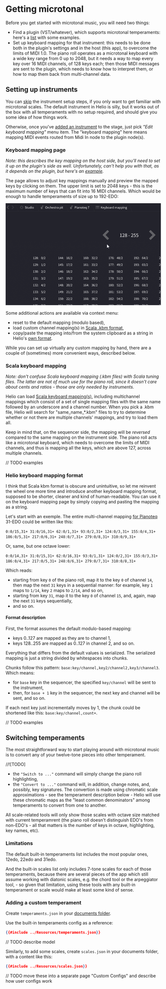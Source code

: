 # Getting microtonal

Before you get started with microtonal music, you will need two things:
* Find a plugin (VST/whatever), which supports microtonal temperaments: here's a [list](https://github.com/suhr/awesome-microtonal#synths) with some examples.
* Set up keyboard mapping for that instrument: this needs to be done both in the plugin's settings and in the host (this app), to overcome the limits of MIDI 1.0. The piano roll operates as a microtonal keyboard with a wide key range from 0 up to 2048, but it needs a way to map every key over 16 MIDI channels, of 128 keys each; then those MIDI messages are sent to the plugin, which needs to know how to interpret them, or how to map them back from multi-channel data.

## Setting up instruments

You can [skip](#switching-temperaments) the instrument setup steps, if you only want to get familiar with microtonal scales. The default instrument in Helio is silly, but it works out of the box with all temperaments with no setup required, and should give you some idea of how things work.

Otherwise, once you've [added an instrument](getting-started.md#instruments) to the stage, just pick *"Edit keyboard mapping"* menu item. The "keyboard mapping" here means mapping MIDI events routed from Midi In node to the plugin node(s).

### Keyboard mapping page

*Note: this describes the key mapping on the host side, but you'll need to set it up on the plugin's side as well. Unfortunately, can't help you with that, as it depends on the plugin, but here's an [example](https://soundbytesmag.net/microtonality-in-falcon/).*

The page allows to adjust key mappings manually and preview the mapped keys by clicking on them. The upper limit is set to 2048 keys - this is the maximum number of keys that can fit into 16 MIDI channels. Which would be enough to handle temperaments of size up to 192-EDO:

![keyboard-mapping]

Some additional actions are available via context menu:
 * reset to the default mapping (modulo based),
 * load custom channel mapping(s) in [Scala .kbm format](#scala-keyboard-mapping),
 * copy/paste the mapping into/from the system clipboard as a string in Helio's [own format](#helio-keyboard-mapping-format).

While you can set up virtually any custom mapping by hand, there are a couple of (sometimes) more convenient ways, described below.

### Scala keyboard mapping

*Note: don't confuse Scala keyboard mapping (.kbm files) with Scala tuning files. The latter are not of much use for the piano roll, since it doesn't care about cents and ratios - those are only needed by instruments.*

Helio can load [Scala keyboard mapping(s)](http://www.huygens-fokker.org/scala/help.htm#mappings), including multichannel mappings which consist of a set of single mapping files with the same name followed by an underscore and a channel number. When you pick a .kbm file, Helio will search for "same_name_*.kbm" files to try to determine whether or not there are multiple channels' mappings, and try to load them all.

Keep in mind that, on the sequencer side, the mapping will be *reversed* compared to the same mapping on the instrument side.
The piano roll acts like a microtonal keyboard, which needs to overcome the limits of MIDI channels, and thus is mapping all the keys, which are above 127, across multiple channels.

// TODO examples

### Helio keyboard mapping format

I think that Scala kbm format is obscure and unintuitive, so let me reinvent the wheel one more time and introduce another keyboard mapping format, supposed to be shorter, cleaner and kind of human-readable. You can use it on the keyboard mapping page by simply copying and pasting the mapping as a string.

Let's start with an exemple. The entire multi-channel mapping [for Pianoteq](https://forum.modartt.com/viewtopic.php?id=4307) 31-EDO could be written like this:

`0:0/15,31+ 31:0/16,31+ 62:0/1,31+ 93:0/2,31+ 124:0/3,31+ 155:0/4,31+ 186:0/5,31+ 217:0/6,31+ 248:0/7,31+ 279:0/8,31+ 310:0/9,31+`

Or, same, but one octave lower:

`0:0/14,31+ 31:0/15,31+ 62:0/16,31+ 93:0/1,31+ 124:0/2,31+ 155:0/3,31+ 186:0/4,31+ 217:0/5,31+ 248:0/6,31+ 279:0/7,31+ 310:0/8,31+`

Which reads:
* starting from key `0` of the piano roll, map it to the key `0` of channel `14`, then map the next `31` keys in a sequential manner: for example, key `1` maps to `1/14`, key `2` maps to `2/14`, and so on,
* starting from key `31`, map it to the key `0` of channel `15`, and, again, map the next `31` keys sequentially,
* and so on.

#### Format description

First, the format assumes the default modulo-based mapping:
* keys 0..127 are mapped as they are to channel 1,
* keys 128..255 are mapped as 0..127 in channel 2, and so on.

Everything that differs from the default values is serialized. The serialized mapping is just a string divided by whitespaces into chunks.

Chunks follow this pattern: `base:key/channel,key2/channel2,key3/channel3`. Which means:
* for `base` key in the sequencer, the specified `key/channel` will be sent to the instrument,
* then, for `base + 1` key in the sequencer, the next key and channel will be sent, and so on.

If each next key just incrementally moves by 1, the chunk could be shortened like this: `base:key/channel,count+`.

// TODO examples

## Switching temperaments

The most straightforward way to start playing around with microtonal music is to convert any of your twelve-tone pieces into other temperament.

//![TODO]

* the `"Switch to ..."` command will simply change the piano roll highlighting,
* the `"Convert to ..."` command will, in addition, change notes, and, possibly, key signatures. The convertion is made using chromatic scale approximations - see the temperament description below - Helio will use these chromatic maps as the "least common denominators" among temperaments to convert from one to another.

All scale-related tools will only show those scales with octave size matched with current temperamrent (the piano roll doesn't distinguish EDO's from non-EDO's - all that matters is the number of keys in octave, highlighting, key names, etc).

### Limitations

The default built-in temperaments list includes the most popular ones, 12edo, 22edo and 31edo.

And the built-in scales list only includes 7-tone scales for each of those temperaments, because there are several pieces of the app which still assume working with diatonic scales, e.g. the chord tool or the arpeggiator tool, - so given that limitation, using these tools with any built-in temperament or scale would make at least some kind of sense.

### Adding a custom temperament

Create `temperaments.json` in your [documents folder](index.md#the-projects-directory).

Use the built-in temperaments config as a reference:

```json
{{#include ../Resources/temperaments.json}}
```

// TODO describe model

Similarly, to add some scales, create `scales.json` in your documents folder, with a content like this:

```json
{{#include ../Resources/scales.json}}
```
// TODO move these into a separate page "Custom Configs" and describe how user configs work

[keyboard-mapping]: images/keyboard-mapping.png "Keyboard mapping page layout and menu"
